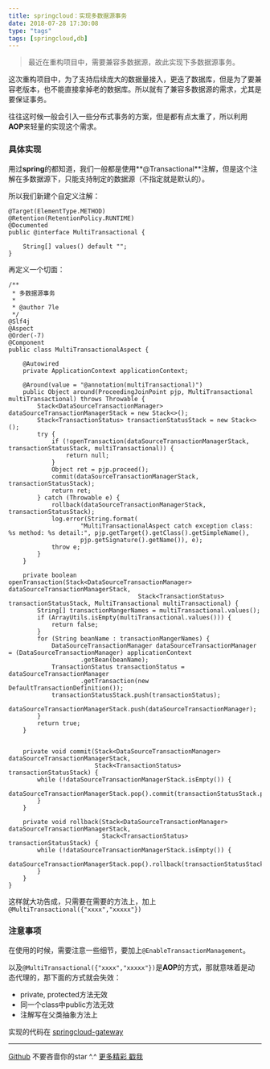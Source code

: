 ```yaml
---
title: springcloud：实现多数据源事务
date: 2018-07-28 17:30:08
type: "tags"
tags: [springcloud,db]
---
```


> 最近在重构项目中，需要兼容多数据源，故此实现下多数据源事务。

<!--more-->

这次重构项目中，为了支持后续庞大的数据量接入，更迭了数据库，但是为了要兼容老版本，也不能直接拿掉老的数据库。所以就有了兼容多数据源的需求，尤其是要保证事务。

往往这时候一般会引入一些分布式事务的方案，但是都有点太重了，所以利用**AOP**来轻量的实现这个需求。

### 具体实现

用过**spring**的都知道，我们一般都是使用**@Transactional**注解，但是这个注解在多数据源下，只能支持制定的数据源（不指定就是默认的）。

所以我们新建个自定义注解：

```
@Target(ElementType.METHOD)
@Retention(RetentionPolicy.RUNTIME)
@Documented
public @interface MultiTransactional {

    String[] values() default "";
}
```

再定义一个切面：

```
/**
 * 多数据源事务
 *
 * @author 7le
 */
@Slf4j
@Aspect
@Order(-7)
@Component
public class MultiTransactionalAspect {

    @Autowired
    private ApplicationContext applicationContext;

    @Around(value = "@annotation(multiTransactional)")
    public Object around(ProceedingJoinPoint pjp, MultiTransactional multiTransactional) throws Throwable {
        Stack<DataSourceTransactionManager> dataSourceTransactionManagerStack = new Stack<>();
        Stack<TransactionStatus> transactionStatusStack = new Stack<>();
        try {
            if (!openTransaction(dataSourceTransactionManagerStack, transactionStatusStack, multiTransactional)) {
                return null;
            }
            Object ret = pjp.proceed();
            commit(dataSourceTransactionManagerStack, transactionStatusStack);
            return ret;
        } catch (Throwable e) {
            rollback(dataSourceTransactionManagerStack, transactionStatusStack);
            log.error(String.format(
                    "MultiTransactionalAspect catch exception class: %s method: %s detail:", pjp.getTarget().getClass().getSimpleName(),
                    pjp.getSignature().getName()), e);
            throw e;
        }
    }

    private boolean openTransaction(Stack<DataSourceTransactionManager> dataSourceTransactionManagerStack,
                                    Stack<TransactionStatus> transactionStatusStack, MultiTransactional multiTransactional) {
        String[] transactionMangerNames = multiTransactional.values();
        if (ArrayUtils.isEmpty(multiTransactional.values())) {
            return false;
        }
        for (String beanName : transactionMangerNames) {
            DataSourceTransactionManager dataSourceTransactionManager = (DataSourceTransactionManager) applicationContext
                    .getBean(beanName);
            TransactionStatus transactionStatus = dataSourceTransactionManager
                    .getTransaction(new DefaultTransactionDefinition());
            transactionStatusStack.push(transactionStatus);
            dataSourceTransactionManagerStack.push(dataSourceTransactionManager);
        }
        return true;
    }


    private void commit(Stack<DataSourceTransactionManager> dataSourceTransactionManagerStack,
                        Stack<TransactionStatus> transactionStatusStack) {
        while (!dataSourceTransactionManagerStack.isEmpty()) {
            dataSourceTransactionManagerStack.pop().commit(transactionStatusStack.pop());
        }
    }

    private void rollback(Stack<DataSourceTransactionManager> dataSourceTransactionManagerStack,
                          Stack<TransactionStatus> transactionStatusStack) {
        while (!dataSourceTransactionManagerStack.isEmpty()) {
            dataSourceTransactionManagerStack.pop().rollback(transactionStatusStack.pop());
        }
    }
}
```

这样就大功告成，只需要在需要的方法上，加上``@MultiTransactional({"xxxx","xxxxx"})``

### 注意事项

在使用的时候，需要注意一些细节，要加上``@EnableTransactionManagement``。

以及``@MultiTransactional({"xxxx","xxxxx"})``是**AOP**的方式，那就意味着是动态代理的，那下面的方式就会失效：

* private, protected方法无效
* 同一个class中public方法无效
* 注解写在父类抽象方法上


实现的代码在 [springcloud-gateway](https://github.com/7le/springcloud-analysis/tree/master/gateway/src/main/java/com/cloud/gateway)

---
[Github](https://github.com/7le) 不要吝啬你的star ^.^
[更多精彩 戳我](https://7le.top)
